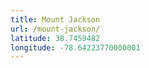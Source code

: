 ```yaml
---
title: Mount Jackson
url: /mount-jackson/
latitude: 38.7459482
longitude: -78.64223770000001
---
```


